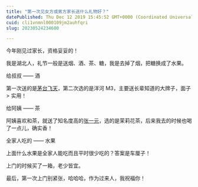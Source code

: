 ```yaml
---
title: "第一次见女方或男方家长送什么礼物好？"
datePublished: Thu Dec 12 2019 15:45:52 GMT+0000 (Coordinated Universal Time)
cuid: cli1vnmnl000109jm2auhfqri
slug: 20230524234600

---
```


今年刚见过家长，资格妥妥的！

我是湖北人，礼节一般是送烟、酒、茶、糖，我是去掉了烟，把糖换成了水果。

给叔叔 —— 酒

第一次送的是[茅台飞天](https://www.zhihu.com/search?q=%E8%8C%85%E5%8F%B0%E9%A3%9E%E5%A4%A9&search_source=Entity&hybrid_search_source=Entity&hybrid_search_extra=%7B%22sourceType%22%3A%22answer%22%2C%22sourceId%22%3A933319991%7D)，第二次选的是洋河 M3，主要送长辈知道的大牌子，面子 &gt; 实用！

给阿姨 —— 茶

阿姨喜欢和茶，就送了知名度高的[张一元](https://www.zhihu.com/search?q=%E5%BC%A0%E4%B8%80%E5%85%83&search_source=Entity&hybrid_search_source=Entity&hybrid_search_extra=%7B%22sourceType%22%3A%22answer%22%2C%22sourceId%22%3A933319991%7D)，选的是茉莉花茶，后来我去的时候也喝了一点儿，确实香！

全家人吃的 —— 水果

上面什么水果是全家人能吃而且平时很少吃的？答案是车厘子！

上门的时候买了一箱，老少皆宜。

最后，第一次上门别紧张，哈哈哈，作为过来人，我祝福你！